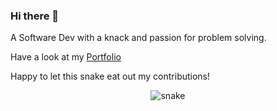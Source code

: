 ### Hi there 👋

A Software Dev with a knack and passion for problem solving.

Have a look at my <a href="https://adar5h.github.io/">Portfolio</a>

<!--
**adar5h/adar5h** is a ✨ _special_ ✨ repository because its `README.md` (this file) appears on your GitHub profile.

Here are some ideas to get you started:

- 🔭 I’m currently working on ...
- 🌱 I’m currently learning ...
- 👯 I’m looking to collaborate on ...
- 🤔 I’m looking for help with ...
- 💬 Ask me about ...
- 📫 How to reach me: ...
- 😄 Pronouns: ...
- ⚡ Fun fact: ...
-->

<!-- ![snake gif](https://github.com/adar5h/adar5h/blob/output/github-contribution-grid-snake.svg) -->
Happy to let this snake eat out my contributions!
<p align="center">
 <img src="https://github.com/adar5h/adar5h/output/github-contribution-grid-snake.svg" alt="snake"></center>
</p>
